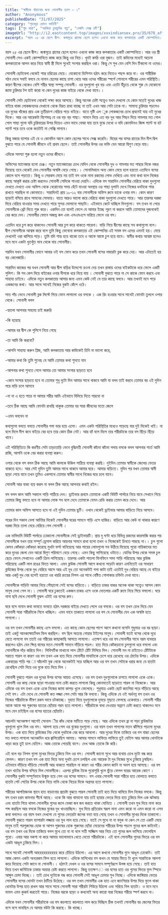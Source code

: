 ```yaml
---
title: "স্বামীকে বাঁচানোর জন্য সোনালীর ত্যাগ – ১"
author: "Anonymous"
publishedDate: "31/07/2025"
category: "গৃহবধূর চোদন কাহিনী"
tags: ["গুদ মারা", "পরকিয়া চুদাচুদির গল্প", "বেঙ্গলি সেক্স চটি"]
imageUrl: "http://i2.eastcontent.top/images/xxxindiansex.pro/35/678_affairs.jpg"
excerpt: "বয়স ২৫ এর ছেলে দ্বীপ। জন্মসূত্রে গ্রামের ছেলে হলেও এখনো কাজ করে কলকাতার একটি কোম্পানিতে। আর ওর স্ত্রী সোনালী সেও একই কোম্পানিতে কাজ করে কিন্তু ওর নিচে। খুবই কর্মঠ ওরা দুজন। তাই কদিনের মধ্যেই অচেনা কল..."
---
```


বয়স ২৫ এর ছেলে দ্বীপ। জন্মসূত্রে গ্রামের ছেলে হলেও এখনো কাজ করে কলকাতার একটি কোম্পানিতে। আর ওর স্ত্রী সোনালী সেও একই কোম্পানিতে কাজ করে কিন্তু ওর নিচে। খুবই কর্মঠ ওরা দুজন। তাই কদিনের মধ্যেই অচেনা কলকাতাকে আপন করে নিয়ে স্বামী স্ত্রী মিলে সুখেই সংসার করছিল ওরা। কিন্তু সে সুখ যেন বেশি দিন টিকলো না ওদের।


সোনালী ছোটবেলা থেকেই শান্ত চরিত্রের মেয়ে। যেকোনো ডিসিশন হঠাৎ করে নিতেও পছন্দ করে না। ওর শারীরিক গঠন দেখে সবাই বলবে যে নানান ছেলের কাছে চাপা খেয়ে আর ওদের শরীরের স্পর্শে শোনালে শরীরের এমন পরিস্থিতি। কারণ দ্বীপের থেকেও বেশি শরীর স্বাস্থ্য সম্পন্ন সোনালী। ওর দুধগুলো খুব বড় এবং এতটা উঁচুতে থেকে শুরু যে যেকোনো জামা চুরিদার টপ যাই করো না কেন দুধের কাজ বাইরে থেকে দেখা যাবে।।


সোনালী সেটা ছোটবেলা থেকেই লক্ষ্য করে আসছে। কিন্তু অনেক চেষ্টা সত্ত্বেও যখন দেখলো যে কোন মতেই দুধের খাজ বাইরে থাকা লোকজনদের দেখানো থেকে বিরত রাখা যাচ্ছে না তাই এখন আর সেটা ঢাকে না। সামান্য চুরিদার পড়লেও ওর দুধের খাঁজের প্রায় এক তৃতীয়াংশ বেরিয়ে পড়ে বাইরে। যাতে দৃষ্টি এল ুক লোকজনের চোখ প্রথমেই যায় ওই দুধের দিকে। আর ওর আরেকটা বিশেষত্ব যে ওর বড় বড় পাছা। সামনে দিয়ে এত বড় দুধ আর পিছন দিয়ে গামলার মত গোল গোল পাছা গুলো যদি চুরিদারের উপর দিয়েও এমন ভাবে বোঝা যায় তবে বুঝে দেখো ও যদি কোনদিনও জিন্স প্যান্ট বা হট প্যান্ট পরে তবে ওকে কতটাই না সেক্সি লাগবে।


কিন্তু মজার ব্যাপার এই যে ও কোনদিন আগে কোন ছেলের সাথে সেক্স করেনি। বিয়ের পর বাসর রাতের দিন দীপ দ্বিপ বুঝতে পারে যে সোনালী জীবনে ওই প্রথম ছেলে। তাই সোনালীর উপর ওর ভক্তি যেন আরো দ্বিগুণ বেড়ে যায়।

এদিকে সমস্যা শুরু হলো নতুন ওদের জীবনে।


অফিসের ম্যানেজার হলো চেঞ্জ। নতুন ম্যানেজারের চোখ যেদিন থেকে সোনালীর দুধ ও গামলার মত পাছার দিকে নজর দিয়েছে তবে থেকেই যেন সোনালীর অস্বস্তি বেড়ে গেছে।। সোনালিবাদে অন্য কোন মেয়ে হলে হয়তো এতদিনে বসের কোলে বসে পড়তো। কিন্তু ও সেরকম মেয়ে নয় তাই বস ওকে নানা রকমের লোভ দেখিয়ে এবং নানা কথা বলে নিজের কাছে আকৃষ্ট করার চেষ্টা করলেও সোনালী সেদিকে পাওয়া দেয়নি। এদিকে বস সারাদিন সোনালীর বেরিয়ে থাকা দুধগুলো দেখতে দেখতে এবং অফিস থেকে বেরোনোর সময় হেঁটে যাওয়া অবস্থায় ওর পাছা দুলানি দেখে নিজের ধনটাকে শান্ত রাখতে পারছিল না কোনমতে। সারাদিনই প্রায় ১০-১২ বার সোনালীকে অফিস রুমে ডাকে ওনার বস। কোন কারণ ছাড়াই বসিয়ে রাখে সামনের সোফায়। যাতে আরও ভালো করে বেরিয়ে থাকা দুধগুলো দেখতে পারে। আর তারপর দরজা দিয়ে বেরিয়ে যাওয়ার সময় দেখতে পারে সুন্দর দোলানো পাছাটা। এইভাবে কেটে যাচ্ছিল দিনগুলো। বস তখন না পেরে সোনালীকে থ্রেট দিতে শুরু করে। একদিন তো বলেই ফেলে যে আমার ইচ্ছে পূরণ না করলে আমি তোমাদের দুজনকেই বের করে দেব। সোনালীর ফোনে অজস্র কল এবং এসএমএসে ভরিয়ে ফেলে ওর বস।


এতদিন ধরে চুপ করে থাকলেও সোনালী আর চুপ করে থাকতে পারেনা। বাড়ি গিয়ে দ্বীপের কাছে সব কথাগুলো বলে। দ্বীপ সোনালীকে আশ্বস্ত করে বলে তুমি কিছু ভেবোনা কলকাতার এই কোম্পানির এই সমস্ত বস এদের এমনই হয়। মেয়ে দেখলেই ওরা ঝাপিয়ে পড়ে। তুমি যদি শান্ত হয়ে থাকো তবে ও আস্তে আস্তে চুপ হয়ে যাবে। স্বামীর কথায় আশ্বস্ত হলেও মনে মনে একটা খুতখুঁত ভাব থেকে যায় সোনালীর।


পরদিন যখন সোনালীর ফোনে আবার ওই বস ফোন করে তখন সোনালী বসের নাম্বারটা ব্লক করে দেয়। আর এটাতেই হয় বড় কেলেঙ্কারি।


সারাদিন কাজের পর যখন সোনালী আর দ্বীপ বাড়ির উদ্দেশ্যে রওনা দেয় তখন রাস্তায় ওদের বাইকটাকে ধরে ফেলে একটি পুলিশ। কি সব কেস দিয়ে বাইকের ওনার দীপকে ধরে নিয়ে যায় । সোনালী বুঝতে পারে না সে কাকে ফোন করবে এবং সাহায্য চাইবে। এদিকে নতুন কলকাতায় আসার জন্য এমন কেউ নেই যে তার কাছে বলবে। আর তখনই মনে পড়ে একজনের কথা। আর সাথে সাথেই নিজের বুকটা কেঁপে ওঠে।


সাত পাঁচ ভেবে সোনালী ব্লক লিস্টে গিয়ে ফোন লাগালো ওর বসকে । এক রিং হওয়ার সাথে সাথেই ফোনটা তুললে ওপার থেকে। সোনালী বলল

-হ্যালো আপনার সাহায্য চাই জরুরি

-কি হয়েছে

-আমার বর দ্বীপ কে পুলিশে নিয়ে গেছে

-তা আমি কি করবো?

-আপনি সাহায্য করুন প্লিজ, আমি কলকাতায় আর কাউকেই চিনি না ভালো করে,

-আমার কথা কি তুমি শুনেছ যে আমি তোমার কথা শুনতে যাব

-আপনার কথা শুনতে গেলে আমার তো আমার সংসার ছাড়তে হবে

-কোন সংসার ছাড়তে হবে না তোমার শুধু দুটো দিন আমার সাথে থাকবে আমি যা বলব তাই করবে তোমার বর এই দুদিন পরে বাড়ি চলে আসবে

-না না এ হতে পারে না আমার শরীর আমি এইভাবে বিলিয়ে দিতে পারবো না

-তবে ঠিক আছে আমি ফোনটা রাখছি থাকুক তোমার বর সারা জীবনের মতো জেলে

-এমন বলবেন না


কথাগুলো বলতে বলতে সোনালীর গলা ভার হয়ে এলো। এমন একটা পরিস্থিতির মধ্যেও পড়েছে যার দুই দিকেই খাই। না বলে দিলে দীপ কবে বাইরে বের হবে তার কোন ঠিক নেই। আর হ্যাঁ বলে দিলে তার শরীরটাকে তার বস ছিঁড়ে ছিঁড়ে খাবে।

এই পরিস্থিতিতে কি করণীয় সেটা তাড়াতাড়ি ভেবে বুদ্ধিমতী সোনালী কাঁদো কাঁদো গলায় বসকে বলল আপনার শর্তে আমি রাজি, আপনি ওকে বের করার ব্যবস্থা করুন।


ওপার থেকে বস বলল ঠিক আছে আমি কালকে উকিল পাঠিয়ে ব্যবস্থা করছি। দুইদিন তোমার স্বামীকে জেলের ভেতর থাকতে হবে। আর সেই দুদিন তুমি আমার সাথে থাকবে আমার ঘরে। আমার বাড়িতে। দুদিন পর যখন তোমার স্বামী ছাড়া পেয়ে যাবে তখন তুমিও একসাথে তোমার স্বামীর সাথে নিজের ঘরে চলে যাবে।


সোনালী আর বাক্য ব্যয় করল না বলল ঠিক আছে আপনার কথাই রইল।

বস বলল কাল আমি সকালে গাড়ি পাঠিয়ে দেব। ড্রাইভার প্রথমে তোমাকে একটি বিউটি পার্লারে নিয়ে যাবে সেখানে গিয়ে তোমার কিছু বলতে হবে না আমার লোক সব বলে দেবে তোমাকে যেমন রেডি করার তেমন করে দেবে। আর

তোমার কাল অফিস আসতে হবে না এই দুদিন তোমার ছুটি। ওখান থেকেই ড্রাইভার আমার বাড়িতে নিয়ে আসবে।

পরের দিন সকাল বেলা আটটার দিকেই সোনালীর ঘরের সামনে গাড়ি এসে হাজির। বাড়িতে আর কেউ না থাকার কারণে দরজা দিয়ে তালা মেরে বেরিয়ে গেল সোনালী ।


এক নামিদামি বিউটি পার্লারে ঢোকালো সোনালীকে সেই ড্রাইভারটি। প্রায় দু ঘণ্টা ধরে বিভিন্ন রকমের কারসাজি করার পর সোনালীকে যখন তার সম্পূর্ণ ড্রেসাপ করিয়ে আয়নার সামনে রাখা হলো তখন ও নিজেকেই চিনতে পারছে না।। চুল গুলো কেমন কোঁকড়া কোঁকড়া করেছে মুখটা ফর্সা বানিয়েছে আর পায়ের লোমগুলো সব উঠিয়ে দিয়েছে পুরো নায়িকাদের মত করে দুধের জেলা যেন আরো দ্বিগুণ পরিমাণে বেড়ে গেছে। এমন কিছু লাগিয়েছে ওটাতে। যোনির উপর থেকে সমস্ত চুল ছেচে ফেলে সেখানেও একটি ক্রিম লাগিয়েছে। তারপর একটা পাতলা ফিনফিনে সাদা শাড়ি পরিয়েছে আর ব্লাউজ পরিয়েছে একটি লাল রঙের ফিতে আলা। এমন ব্লাউজ সোনালী আগে কখনো পড়েনি কারণ এমনিতেই ওর সাধারণ ব্লাউজের উপর থেকে দুধ বেরিয়ে আসে আর এই দুধ তো অনেকটাই গলা কাটা তাই এতটাই দুধ বেরিয়ে আছে যে বাইরে আর একটু দুধ বের হলেই হয়তো ওর খয়রি রংয়ের নিপল এর সাথে বেষ্টিত গোলাকার চক্তিটা দেখা যাবে।


সোনালীকে গাড়িটা আবার নিয়ে পৌছালো সেই বসের বাড়িতে।। বাড়িতে চাকর বাকর অনেক থাকা সত্ত্বেও আসল কোন মানুষ দেখা গেল না।। সোনালী ঘরে ঢুকতেই একজন চাকর এসে ওকে দোতলার একটি রুমে নিয়ে গিয়ে বসালো। ঘরে নানা ছবি দেখে সোনালী বুঝল এটাই ওর বসের রুম।


ঘরে বসে নানান কথা ভাবতে ভাবতে হঠাৎ দরজার বাইরে দেখতে পেলে ওর বসকে। ওর বস তখন চোখ দিয়ে যেন সোনালী সারা শরীরটাকে গিলে খাচ্ছিল। এমন ভাবে তাকাতে লাগলো ওর বস যে সোনালীর যেন এক অস্বস্তি হতে লাগলো।।


ওর বস তখন সোনালীর কাছে এসে বসলো। এত কাছে কোন ছেলের পাশে আগে কখনো বসেনি শুধুমাত্র ওর বর ছাড়া। তাই একটু আনকম্ফোর্টেবল ফিল করছিল। বস ছিল অত্যন্ত গোয়ার টাইপের মানুষ। সোনালী যতই বসের থেকে দূরে যেতে লাগলো বস ততই ওর শরীরের কাছাকাছি আসতে লাগলো। এতক্ষণ ধরে ওর বস সোনালীর সাথে নরম ব্যবহার করলেও হঠাৎ যেন ক্ষিপ্ত বাঘের মতন সোনালী সামনে দাঁড়িয়ে পড়ল। হাত দিয়ে কোঁকড়ানো চুলগুলো ধরে বসলো এবং সোনালীকে দাঁড় করিয়ে দিল। লিবিসটিক মাখানো লাল ঠোঁটে ঠোঁট মিলিয়ে দিল। সোনালী মন না চাইতেও ঠোঁটটাকে সরাতে পারল না কারণ ওর বস তখন এক হাত দিয়ে সোনালীর মাথাটাকে চেপে ধরে রেখেছে ওর ঠোটের উপর। এদিকে একবারের শাড়ি পর া আঁচলটা বুক থেকে অনেকটাই সরে যাচ্ছিল আর ওর বস তখন সেটাকে ধরার জন্য যে হাতটা রেখেছিল সেটা দিয়ে ওর বুকে হাত দিয়ে দিল ।


সোনালী বুঝতে পারল ওর দুধের উপর বসের আয়ত্ত এসেছে। ওর বস তখন দুধগুলোকে চাপতে লাগলো একে একে। সোনালী ওর কাছ থেকে ছাড়া পাওয়ার নানা চেষ্টা করতে লাগলো কিন্তু কোনমতেই ছাড়াতে পারল না নিজেকে। আর এদিকে ওর বস তখন একে একে নিজের জামা কাপড় খুলে ফেলেছে। শুধুমাত্র একটা ছোট জাংগিয়া পড়ে দাঁড়িয়ে আছে সেই বস। এটা দেখে যে সোনালী কত লজ্জা পেল সেটা আর কি বলবো। কিন্তু এদিকে যে ওই অর্ধনগ্ন বস তখন ওর নিজের শরীরটাকে ভীষণ রকম ভাবে চটকাচ্ছে। দুহাত দিয়ে দুধগুলোকে দুমড়ে মুছতে ফেলছে একেবারে। সোনালী শরীর আস্তে আস্তে পর পুরুষের হাতের ছোঁয়ায় গরম হতে লাগলো। শরীরটাকে বাধা দেওয়ার অফ্রাণ চেষ্টা করতে থাকলেও মনে মনে যেন চাইছিল ওর বসের হাতের ছোঁয়াটা।


আচলটা অনেকক্ষণ আগেই সোনাল ীর কাঁধ থেকে মাটিতে পড়ে গেছে। আর এদিকে তখন ব্রা না পড়া ব্লাউজটার খুবগুলো খুলে দিল ওর বস। আলগা হয়ে গেল ওর বুকের দুধগুলো। ওর বয়স তখন পাগলের মতন ঝাঁপিয়ে পড়লো দুধের উপর। এক হাত দিয়ে ব্লাউজের নিচ থেকে দুধটাকে বের করে আনলো। আর দুধের দিকে তাকিয়ে ওর বস বাচ্চা ছেলের মত বলতে লাগলো অনেকদিন ধরে জ্বালিয়েছিস আমায়। আমার সামনে লাফিয়ে লাফিয়ে তুই যেতিস আর আমার ধোনটাকে খাড়া করে তুই চলে যেতিস। আজ তোকে পেয়েছি বাগে। দেখ আজ তোকে কি করি।


এই বলে বড় নিপল গুলো মুখের ভিতর ঢুকিয়ে নিল ওর বস। সোনালী জানো সুখে আর ব্যথায় চোখ দুটো বন্ধ করে ফেলল। কারণ তখন বস এক হাত দিয়ে অন্য দুধটা চেপে চলছিল এবং আরেক টা দুধ নিজের মুখে ঢুকিয়ে চুষছিল। এইভাবে দাঁড়িয়ে দাঁড়িয়ে সোনালী আর থাকতে পারছিল না কারণ ওর শরীর কেমন জানি না অবশ হয়ে আসছে। ওর বস তখন খাটের উপর বসিয়ে দিল সোনালীকে। এরপর ব্লাউজ টাকে পুরোপুরি খুলে ছুঁড়ে ফেলল ঘরের আরেক কোণে । সোনালীর বুকটা সম্পূর্ণভাবে উন্মুক্ত হয়ে গেল ওর বসের সামনে। বস এবার সোনালী সারা শরীরে হাত বোলাতে বলাতে হাতটা পেট পেটের উপর থেকে নিয়ে নাভি থেকে নিচের দিকে অগ্রসর হতে লাগলো।


শরীরের আপত্তিজনক স্থানে হাত বাড়ানোর প্রচেষ্টা বুঝতে পারল সোনালী তাই হাত দিয়ে থামিয়ে দিল নিজের বসকে। কিন্তু বস তখন চরম কামনার শীর্ষে আছে। ওকে কি আর থামানো যায় তাই ছায়ার ভেতর দিয়ে হাত ঢুকিয়ে দিল এক ঝটকায় এবং হাতটা গিয়ে থামল সোনালীর গুদের জলে ভেজা জব জব করতে থাকা যোনিতে । সোনালী তখন মুখ দিয়ে নানা করে শব্দ করছিল আর বসকে নিজের বুকের দুধ খাওয়াচ্ছিল। মুখ দিয়ে প্রতিরোধ স্বরূপ নানা এমন করো না এমন করো না এসব কথা বললেও ওর বয়স যখন দেখলো যে গুদের ভেতরটা জলের বন্যা বয়ে গেছে তখন ও সোনালীর মুখের দিকে তাকালো। সোনালী বুঝতে পারল ব্যাপারটা লজ্জায় ওর মুখ লাল হয়ে গেছে। যতই সে মুখে না না বলুক না কেন সে তো একটি মেয়ে মানুষ তাই পরপুরুষের হোক বা আপন পুরুষের হোক পুরুষের ছোঁয়া মেয়েদের শরীরের উপর পড়লে গুদের জল কাটবেই। ওর বস তখন ওর দিকে তাকিয়ে বলল মুখে তো না না বলে সতী সাজ্জিস আর নিচে তো গুদের জল ভাসিয়ে ফেলেছিস পুরো। এবার আর নকশা না করে আমায় ভালোভাবে খেতে দেতো শরীরটাকে। এই বলে সোনালীর গুদের ভিতর ওর বস একটা আঙুল ঢুকিয়ে দিল।।


সাথে সাথেই সোনালী আহহহহহহহহহহ করে চেঁচিয়ে উঠলো। এর আগে কখনো সোনালীর গুদে আঙুল ঢোকেনি। তাই আজ কেমন একটা অন্যরকম ফিল হতে লাগলো। এদিকে মাগিখোর বস কখন যে সায়ার ফিতে টা খুলে সারাটাকে আলগা করে দিয়েছে সেটা জানে না সোনালী।। হঠাৎই দেখল ও ওর বসের সামনে সম্পূর্ণরূপে উলঙ্গ হয়ে গেছে। তাই হাত দিয়ে তখন জনিটাকে ঢাকার অভ্রান্ত চেষ্টা করতে লাগলো। কিন্তু ততক্ষণ ে ওর বসের হাত ওর গুদের ভিতর ফুল স্পিডে আঙ্গুল চোদা দিচ্ছে।। তাই চোখ দুটোকে বন্ধ করে সোনালী সেই আঙুল চোদার সুখ নিচ্ছে। এদিকে জাঙ্গিয়ার ভেতর সোনালীর বসের ধোনটা তখন ঠাটিয়ে উঠেছে। ওর বস তখন সোনালীর এক হাত এনে জাংগিয়ার উপর দিয়ে ফুলে থাকা ধোনটার উপর হাত রাখল আর সাথে সাথে সোনালী সারা শরীরটা শিউরে উঠলো এবং সরিয়ে নিল হাতটা। ও মনে মনে ভাবল এমন কুকর্ম করতেই পারে। নিজের বরকে ছাড়া ও কখনোই অন্য কারো বারা নিজের শরীরে স্পর্শ করবে না।


এদিকে যখন সোনালীর শরীরটাকে ওর বস কচলাতে কচলাতে লাল করে দিচ্ছিল ঠিক তখনই সোনালীর বর জেলের ভিতর বসে বসে ভাবছিল যে আমার বউটা কি করছে। কি খাচ্ছে।
